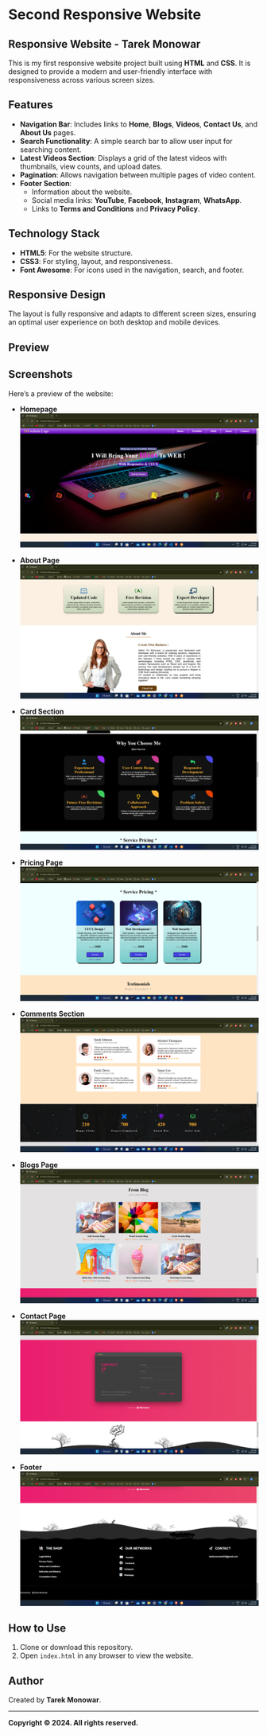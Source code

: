 # Second Responsive Website

## Responsive Website - Tarek Monowar

This is my first responsive website project built using **HTML** and **CSS**. It is designed to provide a modern and user-friendly interface with responsiveness across various screen sizes.

## Features
- **Navigation Bar**: Includes links to **Home**, **Blogs**, **Videos**, **Contact Us**, and **About Us** pages.
- **Search Functionality**: A simple search bar to allow user input for searching content.
- **Latest Videos Section**: Displays a grid of the latest videos with thumbnails, view counts, and upload dates.
- **Pagination**: Allows navigation between multiple pages of video content.
- **Footer Section**:
  - Information about the website.
  - Social media links: **YouTube**, **Facebook**, **Instagram**, **WhatsApp**.
  - Links to **Terms and Conditions** and **Privacy Policy**.

## Technology Stack
- **HTML5**: For the website structure.
- **CSS3**: For styling, layout, and responsiveness.
- **Font Awesome**: For icons used in the navigation, search, and footer.

## Responsive Design
The layout is fully responsive and adapts to different screen sizes, ensuring an optimal user experience on both desktop and mobile devices.

## Preview
## Screenshots
Here’s a preview of the website:

- **Homepage**  
  ![Screenshot of Homepage](./readmeimage/Screenshot%20(24).png)

- **About Page**  
  ![Screenshot of About](./readmeimage/Screenshot%20(25).png)

- **Card Section**  
  ![Screenshot of Card](./readmeimage/Screenshot%20(26).png)

- **Pricing Page**  
  ![Screenshot of Pricing](./readmeimage/Screenshot%20(27).png)

- **Comments Section**  
  ![Screenshot of Comments](./readmeimage/Screenshot%20(28).png)

- **Blogs Page**  
  ![Screenshot of Blogs](./readmeimage/Screenshot%20(29).png)

- **Contact Page**  
  ![Screenshot of Contact](./readmeimage/Screenshot%20(30).png)

- **Footer**  
  ![Screenshot of Footer](./readmeimage/Screenshot%20(31).png)


## How to Use
1. Clone or download this repository.
2. Open `index.html` in any browser to view the website.

## Author
Created by **Tarek Monowar**.

---

**Copyright © 2024. All rights reserved.**
